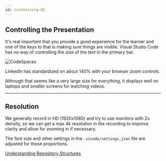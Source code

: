 ```yaml
---
id: customizing-02
---
```

## Controlling the Presentation

It's real important that you provide a good experience for the learner and one of the keys to that is making sure things are visible. Visual Studio Code has no way of controlling the size of the text in the primary bar.

![CodeSpaces](screenshots/codespaces_zoom.png)

LinkedIn has standardized on about 140% with your browser zoom controls.

Although that seems like a very large size for everything, it displays well on laptops and smaller screens for watching videos.

---

## Resolution

We generally record in HD (1920x1080) and try to use monitors with 2x density, so we can get a max 4k resolution in the recording to improve clarity and allow for zooming in if necessary.

The font size and other settings in the `.vscode/settings.json` file are adjusted for these proportions.

[Understanding Repository Structures](../ray/lab-3.html)
